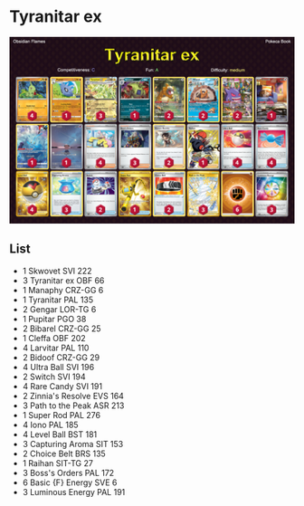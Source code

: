 # Tyranitar ex

![decklist](../../!Images/Standard/6BST-OBF/Tyranitar%20ex.PNG)

## List
* 1 Skwovet SVI 222
* 3 Tyranitar ex OBF 66
* 1 Manaphy CRZ-GG 6
* 1 Tyranitar PAL 135
* 2 Gengar LOR-TG 6
* 1 Pupitar PGO 38
* 2 Bibarel CRZ-GG 25
* 1 Cleffa OBF 202
* 4 Larvitar PAL 110
* 2 Bidoof CRZ-GG 29
* 4 Ultra Ball SVI 196
* 2 Switch SVI 194
* 4 Rare Candy SVI 191
* 2 Zinnia's Resolve EVS 164
* 3 Path to the Peak ASR 213
* 1 Super Rod PAL 276
* 4 Iono PAL 185
* 4 Level Ball BST 181
* 3 Capturing Aroma SIT 153
* 2 Choice Belt BRS 135
* 1 Raihan SIT-TG 27
* 3 Boss's Orders PAL 172
* 6 Basic {F} Energy SVE 6
* 3 Luminous Energy PAL 191
